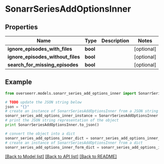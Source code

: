 # SonarrSeriesAddOptionsInner


## Properties
Name | Type | Description | Notes
------------ | ------------- | ------------- | -------------
**ignore_episodes_with_files** | **bool** |  | [optional] 
**ignore_episodes_without_files** | **bool** |  | [optional] 
**search_for_missing_episodes** | **bool** |  | [optional] 

## Example

```python
from overseerr.models.sonarr_series_add_options_inner import SonarrSeriesAddOptionsInner

# TODO update the JSON string below
json = "{}"
# create an instance of SonarrSeriesAddOptionsInner from a JSON string
sonarr_series_add_options_inner_instance = SonarrSeriesAddOptionsInner.from_json(json)
# print the JSON string representation of the object
print SonarrSeriesAddOptionsInner.to_json()

# convert the object into a dict
sonarr_series_add_options_inner_dict = sonarr_series_add_options_inner_instance.to_dict()
# create an instance of SonarrSeriesAddOptionsInner from a dict
sonarr_series_add_options_inner_form_dict = sonarr_series_add_options_inner.from_dict(sonarr_series_add_options_inner_dict)
```
[[Back to Model list]](../README.md#documentation-for-models) [[Back to API list]](../README.md#documentation-for-api-endpoints) [[Back to README]](../README.md)


